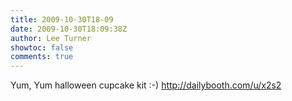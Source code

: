 ```yaml
---
title: 2009-10-30T18-09
date: 2009-10-30T18:09:38Z
author: Lee Turner
showtoc: false
comments: true
---
```


Yum, Yum halloween cupcake kit :-) http://dailybooth.com/u/x2s2

